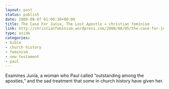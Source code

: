 ```yaml
---
layout: post
status: publish
date: 2008-08-07 01:09:10+00:00
title: The Case For Junia, The Lost Apostle « christian feminism
link: http://christianfeminism.wordpress.com/2008/08/05/the-case-for-junia-the-lost-apostle/
type: aside
categories:
- bible
- church history
- feminism
- new testament
- paul
---
```


Examines Junia, a woman who Paul called “outstanding among the apostles,” and the sad treatment that some in church history have given her.
